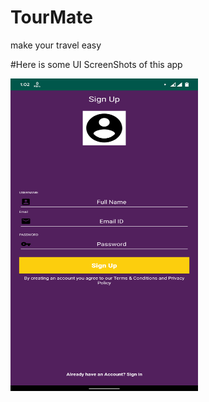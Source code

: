# TourMate
make your travel easy


#Here is some UI ScreenShots of this app

<img src="ScreenShots/tour_app1.png" width="300" height="500">

